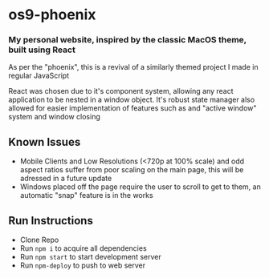 # os9-phoenix
### My personal website, inspired by the classic MacOS theme, built using React
As per the "phoenix", this is a revival of a similarly themed project I made in regular JavaScript

React was chosen due to it's component system, allowing any react application to be nested in a window object. It's robust state manager also allowed for easier implementation of features such as and "active window" system and window closing

## Known Issues
- Mobile Clients and Low Resolutions (<720p at 100% scale) and odd aspect ratios suffer from poor scaling on the main page, this will be adressed in a future update
- Windows placed off the page require the user to scroll to get to them, an automatic "snap" feature is in the works

## Run Instructions
- Clone Repo
- Run `npm i` to acquire all dependencies
- Run `npm start` to start development server
- Run `npm-deploy` to push to web server
